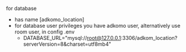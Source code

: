for database
  - has name [adkomo_location]
  - for database user privileges you have adkomo user, alternatively use room user, in config .env
      * DATABASE_URL="mysql://root@127.0.0.1:3306/adkom_location?serverVersion=8&charset=utf8mb4"
